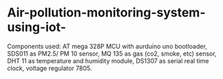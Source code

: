 # Air-pollution-monitoring-system-using-iot-
Components used: AT mega 328P MCU with aurduino uno bootloader, SDS011 as PM2.5/ PM 10 sensor, MQ 135 as gas (co2, smoke, etc) sensor, DHT 11 as temperature and humidity module, DS1307 as serial real time clock, voltage regulator 7805.
